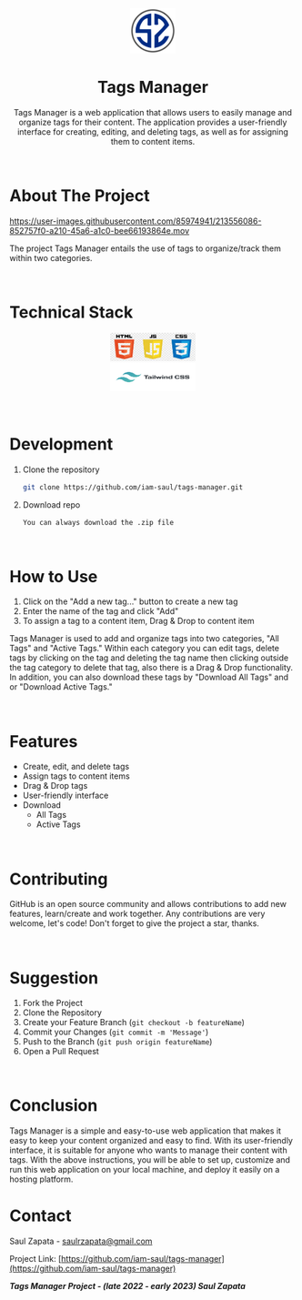 <!--
*** Thank you for reading the Tags Manager README.md file. 
*** Suggestion that would make this better or add/improve a feature please fork the repo and create a pull request.
*** Don't forget to give the project a star! Thanks!
-->

<!-- LOGO -->

<div align="center">
<br />
  <a href="https://github.com/iam-saul">
    <img src="logoSZ.png" alt="Logo" width="80" height="80">
  </a>

  **<h1 align="center">Tags Manager</h1>**

  <p align="center">Tags Manager is a web application that allows users to easily manage and organize tags for their content. The application provides a user-friendly interface for creating, editing, and deleting tags, as well as for assigning them to content items.
  </p>
</div>

 <br />

<!-- ABOUT THE PROJECT -->
# About The Project

https://user-images.githubusercontent.com/85974941/213556086-852757f0-a210-45a6-a1c0-bee66193864e.mov

<div align="left">
  <p>The project Tags Manager entails the use of tags to organize/track them within two categories.
  </p>
</div>

<br />

# Technical Stack

<div align="center">
  <img src="images/html5-logo-devextreme-multi-purpose-controls-html-javascript-3.jpeg" alt="Logo" width="150" height="50">
  
  <br />

  <img src="images/tailwindcss.png" alt="Logo" width="150" height="50">
</div>

<br />
<br />

# Development

1. Clone the repository
   ```sh
   git clone https://github.com/iam-saul/tags-manager.git
2. Download repo
    ```sh
    You can always download the .zip file
   ```
<br />
   
# How to Use

1. Click on the "Add a new tag..." button to create a new tag
2. Enter the name of the tag and click "Add"
3. To assign a tag to a content item, Drag & Drop to content item

Tags Manager is used to add and organize tags into two categories, "All Tags" and "Active Tags." Within each category you can edit tags, delete tags by clicking on the tag and deleting the tag name then clicking outside the tag category to delete that tag, also there is a Drag & Drop functionality. In addition, you can also download these tags by "Download All Tags" and or "Download Active Tags."

<br />

# Features


- Create, edit, and delete tags
- Assign tags to content items
- Drag & Drop tags
- User-friendly interface
- Download
    - All Tags
    - Active Tags

<br />

# Contributing

GitHub is an open source community and allows contributions to add new features, learn/create and work together. Any contributions are very welcome, let's code! Don't forget to give the project a star, thanks.

<br />

# Suggestion

1. Fork the Project
2. Clone the Repository
3. Create your Feature Branch (`git checkout -b featureName`)
4. Commit your Changes (`git commit -m 'Message'`)
5. Push to the Branch (`git push origin featureName`)
6. Open a Pull Request

<br />

# Conclusion

Tags Manager is a simple and easy-to-use web application that makes it easy to keep your content organized and easy to find. With its user-friendly interface, it is suitable for anyone who wants to manage their content with tags. With the above instructions, you will be able to set up, customize and run this web application on your local machine, and deploy it easily on a hosting platform.

# Contact

Saul Zapata - saulrzapata@gmail.com

Project Link: [https://github.com/iam-saul/tags-manager](https://github.com/iam-saul/tags-manager)

***Tags Manager Project - (late 2022 - early 2023) Saul Zapata***

